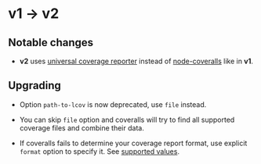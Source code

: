 # v1 -> v2

## Notable changes

- **v2** uses [universal coverage reporter](https://github.com/coverallsapp/coverage-reporter) instead of [node-coveralls](https://github.com/nickmerwin/node-coveralls) like in **v1**.

## Upgrading

- Option `path-to-lcov` is now deprecated, use `file` instead.

- You can skip `file` option and coveralls will try to find all supported coverage files and combine their data.

- If coveralls fails to determine your coverage report format, use explicit `format` option to specify it. See [supported values](https://github.com/coverallsapp/coverage-reporter#supported-coverage-report-formats).
